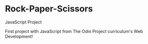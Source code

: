 # Rock-Paper-Scissors
JavaScript Project 

First project with JavaScript from The Odin Project curriculum's Web Development!
